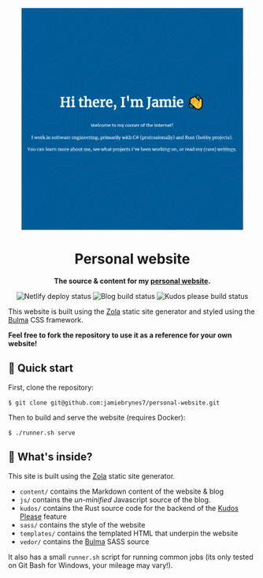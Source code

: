 <div align="center">
  <img src="./static/imgs/website.png" width="450" />

  <h1>Personal website</h1>

  <p>
    <strong>The source & content for my <a href="https://jamiebrynes.com">personal website</a>.</strong>
  </p>

  <p>
    <img alt="Netlify deploy status" src="https://api.netlify.com/api/v1/badges/af1f3486-98da-4b30-a5a9-680e656c709c/deploy-status"/>
    <img alt="Blog build status" src="https://github.com/jamiebrynes7/website/workflows/Check%20blog%20posts/badge.sv"/>
    <img alt="Kudos please build status" src="https://github.com/jamiebrynes7/website/workflows/Build%20Kudos%20Please/badge.svg"/>
  </p>
</div>

This website is built using the [Zola](http://getzola.org) static site generator and styled using the [Bulma](https://bulma.io/) CSS framework.

__Feel free to fork the repository to use it as a reference for your own website!__

## 🚀 Quick start

First, clone the repository:

```
$ git clone git@github.com:jamiebrynes7/personal-website.git
```

Then to build and serve the website (requires Docker):

```
$ ./runner.sh serve
```

## 🧐 What's inside?

This site is built using the [Zola](http://getzola.org) static site generator. 

- `content/` contains the Markdown content of the website & blog
- `js/` contains the _un-minified_ Javascript source of the blog.
- `kudos/` contains the Rust source code for the backend of the [Kudos Please](https://www.jamiebrynes.com/blog/kudos-please/) feature
- `sass/` contains the style of the website
- `templates/` contains the templated HTML that underpin the website
- `vedor/` contains the [Bulma](https://bulma.io/) SASS source

It also has a small `runner.sh` script for running common jobs (its only tested on Git Bash for Windows, your mileage may vary!).
